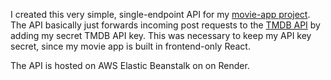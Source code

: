 I created this very simple, single-endpoint API for my [movie-app project](https://github.com/blimmbamm/movie-app). The API basically just forwards incoming post requests to the [TMDB API](https://developer.themoviedb.org/docs) by adding my secret TMDB API key. This was necessary to keep my API key secret, since my movie app is built in frontend-only React.

The API is hosted on AWS Elastic Beanstalk on on Render.
